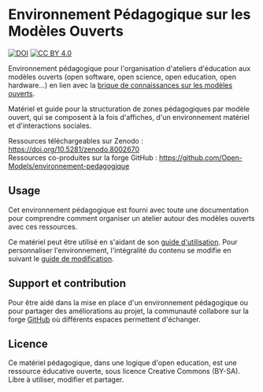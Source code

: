 # Environnement Pédagogique sur les Modèles Ouverts

[![DOI](https://zenodo.org/badge/DOI/10.5281/zenodo.8002670.svg)](https://doi.org/10.5281/zenodo.8002670) [![CC BY 4.0](https://img.shields.io/badge/License-CC%20BY--SA%204.0-lightgrey.svg)](https://creativecommons.org/licenses/by-sa/4.0/deed.fr)

Environnement pédagogique pour l'organisation d'ateliers d'éducation aux modèles ouverts (open software, open science, open
education, open hardware...) en lien avec la [brique de connaissances sur les modèles ouverts](https://open-models.org/).

Matériel et guide pour la structuration de zones pédagogiques par modèle ouvert, qui se composent à la fois
d'affiches, d'un environnement matériel et d'interactions sociales.

Ressources téléchargeables sur Zenodo : https://doi.org/10.5281/zenodo.8002670  
Ressources co-produites sur la forge GitHub : https://github.com/Open-Models/environnement-pedagogique

## Usage

Cet environnement pédagogique est fourni avec toute une documentation pour comprendre comment organiser un atelier
autour des modèles ouverts avec ces ressources.

Ce matériel peut être utilisé en s'aidant de son [guide d'utilisation](guide-utilisation.md). Pour personnaliser
l'environnement, l'intégralité du contenu se modifie en suivant le [guide de modification](sources/guide-modification.md).

## Support et contribution

Pour être aidé dans la mise en place d'un environnement pédagogique ou pour partager des améliorations au projet,
la communauté collabore sur la forge [GitHub](https://github.com/Open-Models/environnement-pedagogique) où différents
espaces permettent d'échanger.

## Licence

Ce matériel pédagogique, dans une logique d'open education, est une ressource éducative ouverte, sous licence Creative
Commons (BY-SA). Libre à utiliser, modifier et partager.
